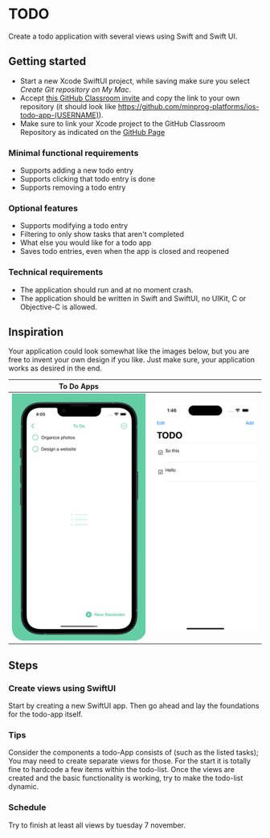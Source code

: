 # TODO

Create a todo application with several views using Swift and Swift UI. 
 

## Getting started

- Start a new Xcode SwiftUI project, while saving make sure you select _Create Git repository on My Mac_.
- Accept [this GitHub Classroom invite](https://classroom.github.com/a/CPtSIJ_B) and copy the link to your own repository (it should look like https://github.com/minprog-platforms/ios-todo-app-(USERNAME)).
- Make sure to link your Xcode project to the GitHub Classroom Repository as indicated on the [GitHub Page](/ios/30github/index.md)


### Minimal functional requirements

- Supports adding a new todo entry
- Supports clicking that todo entry is done
- Supports removing a todo entry

### Optional features

- Supports modifying a todo entry
- Filtering to only show tasks that aren't completed
- What else you would like for a todo app
- Saves todo entries, even when the app is closed and reopened

### Technical requirements

* The application should run and at no moment crash.
* The application should be written in Swift and SwiftUI, no UIKit, C or Objective-C is allowed.

## Inspiration

Your application could look somewhat like the images below, but you are free to invent your own design if you like. Just make sure, your application works as desired in the end.

| To Do Apps                          |                                     |
| ----------------------------------- | ----------------------------------- |
| ![App2](IMG_0459.jpg)               | ![App1](todoInspiration.png)        |


## Steps

### Create views using SwiftUI
Start by creating a new SwiftUI app. Then go ahead and lay the foundations for the todo-app itself. 

### Tips
Consider the components a todo-App consists of (such as the listed tasks); You may need to create separate views for those. For the start it is totally fine to hardcode a few items within the todo-list. Once the views are created and the basic functionality is working, try to make the todo-list dynamic. 


### Schedule
Try to finish at least all views by tuesday 7 november.
